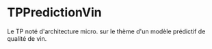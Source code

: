 # TPPredictionVin
Le TP noté d'architecture micro. sur le thème d'un modèle prédictif de qualité de vin.
